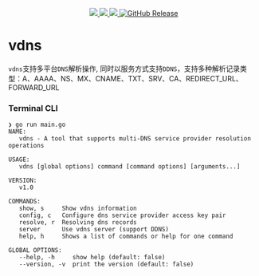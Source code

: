 <p align="center">
	<a target="_blank" href="https://github.com/zf1976/vdns/blob/main/LICENSE">
		<img src="https://img.shields.io/badge/license-MIT-blue.svg"/>
	</a>
	<a target="_blank" href="https://go.dev/">
		<img src="https://img.shields.io/badge/Go1.17+-green.svg"/>
	</a>
	<a target="_blank" href="https://github.com/zf1976/vdns/actions">
		<img src="https://github.com/zf1976/vdns/actions/workflows/release.yml/badge.svg"/>
	</a>
	<a target="_blank" href="https://github.com/zf1976/vdns/releases/latest">
		<img alt="GitHub Release" src="https://img.shields.io/github/v/release/zf1976/vdns.svg?logo=github">
	</a>
</p>

# vdns
`vdns`支持多平台`DNS`解析操作, 同时以服务方式支持`DDNS`，支持多种解析记录类型：A、AAAA、NS、MX、CNAME、TXT、SRV、CA、REDIRECT_URL、FORWARD_URL


### Terminal CLI
```shell
❯ go run main.go
NAME:
   vdns - A tool that supports multi-DNS service provider resolution operations

USAGE:
   vdns [global options] command [command options] [arguments...]

VERSION:
   v1.0

COMMANDS:
   show, s     Show vdns information
   config, c   Configure dns service provider access key pair
   resolve, r  Resolving dns records
   server      Use vdns server (support DDNS)
   help, h     Shows a list of commands or help for one command

GLOBAL OPTIONS:
   --help, -h     show help (default: false)
   --version, -v  print the version (default: false)
```
